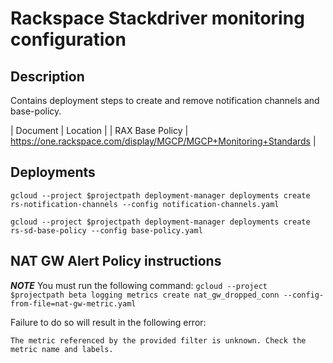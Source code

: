 Rackspace Stackdriver monitoring configuration
==============================================

Description
-----------

Contains deployment steps to create and remove notification channels and base-policy.

| Document | Location |
| RAX Base Policy | https://one.rackspace.com/display/MGCP/MGCP+Monitoring+Standards |

Deployments
-----------

`gcloud --project $projectpath deployment-manager deployments create rs-notification-channels --config notification-channels.yaml`

`gcloud --project $projectpath deployment-manager deployments create rs-sd-base-policy --config base-policy.yaml`

NAT GW Alert Policy instructions
--------------------------------

***NOTE*** You must run the following command:
`gcloud --project $projectpath beta logging metrics create nat_gw_dropped_conn --config-from-file=nat-gw-metric.yaml`

Failure to do so will result in the following error:

`The metric referenced by the provided filter is unknown. Check the metric name and labels.`